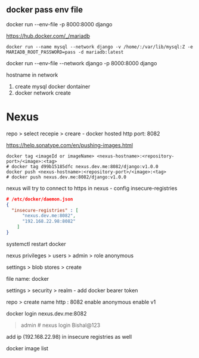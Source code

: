 ## docker pass env file

docker run --env-file <env-filename> -p 8000:8000 django

https://hub.docker.com/_/mariadb

```
docker run --name mysql --network django -v /home/:/var/lib/mysql:Z -e MARIADB_ROOT_PASSWORD=pass -d mariadb:latest
```

docker run --env-file <env-filename> --network django -p 8000:8000 django

hostname in network

1. create mysql docker dontainer
2. docker network create

# Nexus

repo > select recepie > creare - docker hosted
http port: 8082

https://help.sonatype.com/en/pushing-images.html

```
docker tag <imageId or imageName> <nexus-hostname>:<repository-port>/<image>:<tag>
# docker tag d99b15185dfc nexus.dev.me:8082/django:v1.0.0
docker push <nexus-hostname>:<repository-port>/<image>:<tag>
# docker push nexus.dev.me:8082/django:v1.0.0
```

nexus will try to connect to https
in nexus - config insecure-registries

```json
# /etc/docker/daemon.json
{
  "insecure-registries" : [
      "nexus.dev.me:8082",
      "192.168.22.98:8082"
    ]
}
```

systemctl restart docker

nexus
privileges > users > admin > role anonymous

settings > blob stores > create

file
name: docker

settings > security > realm - add docker bearer token

repo > create
name
http : 8082
enable anonymous
enable v1

docker login nexus.dev.me:8082

> admin # nexus login
> Bishal@123

add ip (192.168.22.98) in insecure registries as well

docker image list
